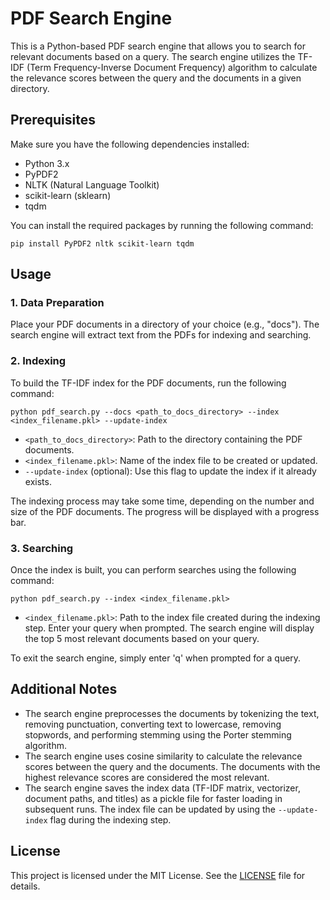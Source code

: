 # PDF Search Engine
This is a Python-based PDF search engine that allows you to search for relevant documents based on a query. The search engine utilizes the TF-IDF (Term Frequency-Inverse Document Frequency) algorithm to calculate the relevance scores between the query and the documents in a given directory.

## Prerequisites
Make sure you have the following dependencies installed:

- Python 3.x
- PyPDF2
- NLTK (Natural Language Toolkit)
- scikit-learn (sklearn)
- tqdm

You can install the required packages by running the following command:
```commandline
pip install PyPDF2 nltk scikit-learn tqdm
```

## Usage
### 1. Data Preparation
Place your PDF documents in a directory of your choice (e.g., "docs").
The search engine will extract text from the PDFs for indexing and searching.
### 2. Indexing
To build the TF-IDF index for the PDF documents, run the following command:
```commandline
python pdf_search.py --docs <path_to_docs_directory> --index <index_filename.pkl> --update-index
```
- `<path_to_docs_directory>`: Path to the directory containing the PDF documents.
- `<index_filename.pkl>`: Name of the index file to be created or updated.
- `--update-index` (optional): Use this flag to update the index if it already exists.

The indexing process may take some time, depending on the number and size of the PDF documents. The progress will be displayed with a progress bar.
### 3. Searching
Once the index is built, you can perform searches using the following command:
```commandline
python pdf_search.py --index <index_filename.pkl>
```

- `<index_filename.pkl>`: Path to the index file created during the indexing step.
Enter your query when prompted. The search engine will display the top 5 most relevant documents based on your query.

To exit the search engine, simply enter 'q' when prompted for a query.

## Additional Notes
- The search engine preprocesses the documents by tokenizing the text, removing punctuation, converting text to lowercase, removing stopwords, and performing stemming using the Porter stemming algorithm.
- The search engine uses cosine similarity to calculate the relevance scores between the query and the documents. The documents with the highest relevance scores are considered the most relevant.
- The search engine saves the index data (TF-IDF matrix, vectorizer, document paths, and titles) as a pickle file for faster loading in subsequent runs. The index file can be updated by using the `--update-index` flag during the indexing step.

## License
This project is licensed under the MIT License. See the [LICENSE](/LICENSE) file for details.